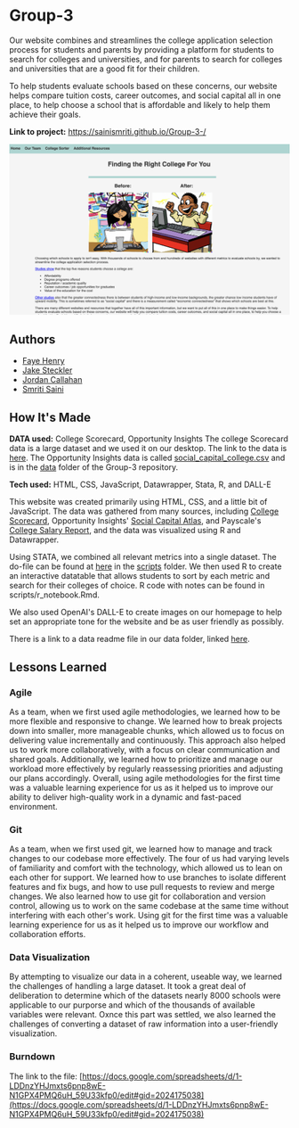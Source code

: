# Group-3

Our website combines and streamlines the college application selection process for students and parents by providing a platform for students to search for colleges and universities, and for parents to search for colleges and universities that are a good fit for their children.

To help students evaluate schools based on these concerns, our website helps compare tuition costs, career outcomes, and social capital all in one place, to help choose a school that is affordable and likely to help them achieve their goals.

**Link to project:** <https://sainismriti.github.io/Group-3-/>

![Website screenshot](/images/website_screenshot.png)

## Authors

- [Faye Henry](https://github.com/fhenry551)
- [Jake Steckler](https://github.com/jakesteckler)
- [Jordan Callahan](https://github.com/jordancallahan)
- [Smriti Saini](https://github.com/sainismriti)

## How It's Made

**DATA used:** College Scorecard, Opportunity Insights
The college Scorecard data is a large dataset and we used it on our desktop. The link to the data is [here](https://collegescorecard.ed.gov/data/).
The Opportunity Insights data is called [social_capital_college.csv](data/social_capital_college.csv) and is in the [data](data) folder of the Group-3 repository.

**Tech used:** HTML, CSS, JavaScript, Datawrapper, Stata, R, and DALL-E

This website was created primarily using HTML, CSS, and a little bit of JavaScript. The data was gathered from many sources, including [College Scorecard](https://collegescorecard.ed.gov/compare), Opportunity Insights' [Social Capital Atlas](https://socialcapital.org/?dimension=EconomicConnectednessIndividual&geoLevel=college&selectedId=&dim1=EconomicConnectednessIndividual&dim2=CohesivenessClustering&dim3=CivicEngagementVolunteeringRates&bigModalSection=&bigModalChart=scatterplot&showOutliers=false&colorBy=), and Payscale's [College Salary Report](https://www.payscale.com/college-salary-report/bachelors), and the data was visualized using R and Datawrapper.

Using STATA, we combined all relevant metrics into a single dataset. The do-file can be found at [here](scripts/Group3_datacleaning.do) in the [scripts](scripts) folder. We then used R to create an interactive datatable that allows students to sort by each metric and search for their colleges of choice. R code with notes can be found in scripts/r_notebook.Rmd.

We also used OpenAI's DALL-E to create images on our homepage to help set an appropriate tone for the website and be as user friendly as possibly.

There is a link to a data readme file in our data folder, linked [here](data/README.md).

## Lessons Learned

### Agile

As a team, when we first used agile methodologies, we learned how to be more flexible and responsive to change. We learned how to break projects down into smaller, more manageable chunks, which allowed us to focus on delivering value incrementally and continuously. This approach also helped us to work more collaboratively, with a focus on clear communication and shared goals. Additionally, we learned how to prioritize and manage our workload more effectively by regularly reassessing priorities and adjusting our plans accordingly. Overall, using agile methodologies for the first time was a valuable learning experience for us as it helped us to improve our ability to deliver high-quality work in a dynamic and fast-paced environment.

### Git

As a team, when we first used git, we learned how to manage and track changes to our codebase more effectively. The four of us had varying levels of familiarity and comfort with the technology, which allowed us to lean on each other for support. We learned how to use branches to isolate different features and fix bugs, and how to use pull requests to review and merge changes. We also learned how to use git for collaboration and version control, allowing us to work on the same codebase at the same time without interfering with each other's work. Using git for the first time was a valuable learning experience for us as it helped us to improve our workflow and collaboration efforts.

### Data Visualization

By attempting to visualize our data in a coherent, useable way, we learned the challenges of handling a large dataset. It took a great deal of deliberation to determine which of the datasets nearly 8000 schools were applicable to our purporse and which of the thousands of available variables were relevant. Oxnce this part was settled, we also learned the challenges of converting a dataset of raw information into a user-friendly visualization.

### Burndown

The link to the file: [https://docs.google.com/spreadsheets/d/1-LDDnzYHJmxts6pnp8wE-N1GPX4PMQ6uH_59U33kfp0/edit#gid=2024175038](https://docs.google.com/spreadsheets/d/1-LDDnzYHJmxts6pnp8wE-N1GPX4PMQ6uH_59U33kfp0/edit#gid=2024175038)
